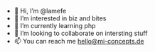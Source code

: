 - 👋 Hi, I’m @lamefe
- 👀 I’m interested in biz and bites
- 🌱 I’m currently learning php
- 💞️ I’m looking to collaborate on intersting stuff
- 📫 You can reach me hello@mi-concepts.de

<!---
lamefe/lamefe is a ✨ special ✨ repository because its `README.md` (this file) appears on your GitHub profile.
You can click the Preview link to take a look at your changes.
--->
